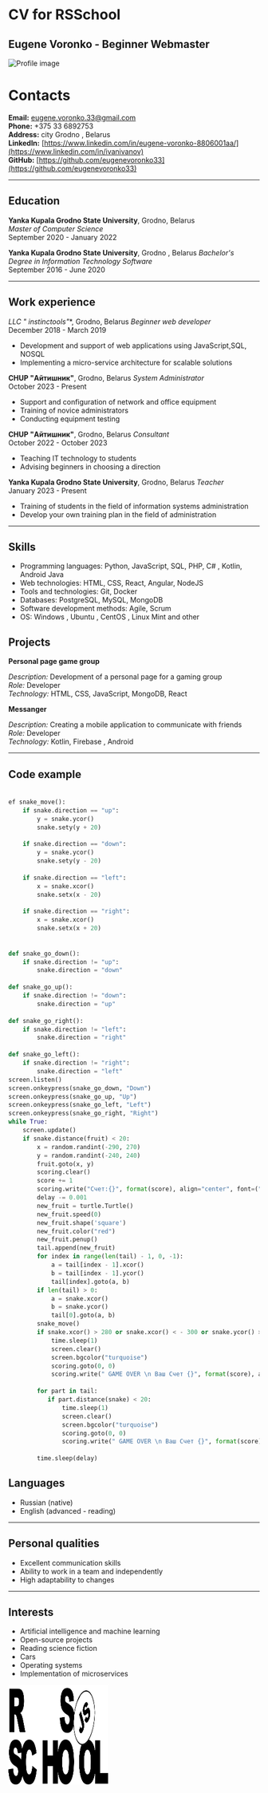 # CV for RSSchool 

## Eugene Voronko - Beginner Webmaster 
![Profile image](https://stihi.ru/photos/3redstar3.jpg?8169)

# Contacts 


**Email:** eugene.voronko.33@gmail.com   
**Phone:** +375 33 6892753   
**Address:**  city Grodno , Belarus  
**LinkedIn:** [https://www.linkedin.com/in/eugene-voronko-8806001aa/](https://www.linkedin.com/in/ivanivanov)  
**GitHub:** [https://github.com/eugenevoronko33](https://github.com/eugenevoronko33)  

---

## Education

**Yanka Kupala Grodno State University**, Grodno, Belarus  
*Master of Computer Science*   
September 2020 - January 2022  

**Yanka Kupala Grodno State University**, Grodno , Belarus 
*Bachelor's Degree in Information Technology Software*   
September 2016 - June 2020 

---

## Work experience

**LLC "* instinctools"**, Grodno, Belarus 
*Beginner web developer*  
December 2018 - March 2019 

- Development and support of web applications using JavaScript,SQL, NOSQL 
- Implementing a micro-service architecture for scalable solutions 

**CHUP "Айтишник"**, Grodno, Belarus 
*System Administrator*   
October 2023 - Present   

- Support and configuration of network and office equipment 
- Training of novice administrators 
- Conducting equipment testing 

**CHUP "Айтишник"**, Grodno, Belarus 
*Consultant*   
October 2022 - October 2023   

- Teaching IT technology to students  
- Advising beginners in choosing a direction 


**Yanka Kupala Grodno State University**, Grodno, Belarus 
*Teacher*   
January 2023 - Present   

- Training of students in the field of information systems administration 
- Develop your own training plan in the field of administration 

---
## Skills 

- Programming languages: Python, JavaScript, SQL, PHP, C#  , Kotlin, Android Java  
- Web technologies: HTML, CSS, React, Angular, NodeJS 
- Tools and technologies: Git, Docker  
- Databases: PostgreSQL, MySQL, MongoDB  
- Software development methods: Agile, Scrum  
- OS: Windows , Ubuntu , CentOS , Linux Mint and other  

## Projects 

**Personal page game group**  

*Description:*    Development of a personal page for a gaming group   
*Role:* Developer    
*Technology:* HTML, CSS, JavaScript, MongoDB, React   

**Messanger**  

*Description:* Creating a mobile application to communicate with friends   
*Role:* Developer   
*Technology:*  Kotlin, Firebase , Android  

---

## Code example 
```python

ef snake_move():
    if snake.direction == "up":
        y = snake.ycor()
        snake.sety(y + 20)

    if snake.direction == "down":
        y = snake.ycor()
        snake.sety(y - 20)

    if snake.direction == "left":
        x = snake.xcor()
        snake.setx(x - 20)

    if snake.direction == "right":
        x = snake.xcor()
        snake.setx(x + 20)


def snake_go_down():
    if snake.direction != "up":
        snake.direction = "down"

def snake_go_up():
    if snake.direction != "down":
        snake.direction = "up"

def snake_go_right():
    if snake.direction != "left":
        snake.direction = "right"

def snake_go_left():
    if snake.direction != "right":
        snake.direction = "left"
screen.listen()
screen.onkeypress(snake_go_down, "Down")
screen.onkeypress(snake_go_up, "Up")
screen.onkeypress(snake_go_left, "Left")
screen.onkeypress(snake_go_right, "Right")
while True:
    screen.update()
    if snake.distance(fruit) < 20:
        x = random.randint(-290, 270)
        y = random.randint(-240, 240)
        fruit.goto(x, y)
        scoring.clear()
        score += 1
        scoring.write("Счет:{}", format(score), align="center", font=("Courier", 24, "bold"))
        delay -= 0.001
        new_fruit = turtle.Turtle()
        new_fruit.speed(0)
        new_fruit.shape('square')
        new_fruit.color("red")
        new_fruit.penup()
        tail.append(new_fruit)
        for index in range(len(tail) - 1, 0, -1):
            a = tail[index - 1].xcor()
            b = tail[index - 1].ycor()
            tail[index].goto(a, b)
        if len(tail) > 0:
            a = snake.xcor()
            b = snake.ycor()
            tail[0].goto(a, b)
        snake_move()
        if snake.xcor() > 280 or snake.xcor() < - 300 or snake.ycor() > 240 or snake.ycor() > -240:
            time.sleep(1)
            screen.clear()
            screen.bgcolor("turquoise")
            scoring.goto(0, 0)
            scoring.write(" GAME OVER \n Ваш Счет {}", format(score), align="center", font=("Courier", 30, "bold"))

        for part in tail:
           if part.distance(snake) < 20:
               time.sleep(1)
               screen.clear()
               screen.bgcolor("turquoise")
               scoring.goto(0, 0)
               scoring.write(" GAME OVER \n Ваш Счет {}", format(score), align="center", font=("Courier", 30, "bold"))

        time.sleep(delay)

```


## Languages 

- Russian (native) 
- English (advanced - reading) 

---

## Personal qualities 

- Excellent communication skills  
- Ability to work in a team and independently  
- High adaptability to changes  

---

## Interests 

- Artificial intelligence and machine learning  
- Open-source projects  
- Reading science fiction  
- Cars   
- Operating systems  
- Implementation of microservices  

<img src="img\rs_school_js.svg" width="200" height="200"> 
